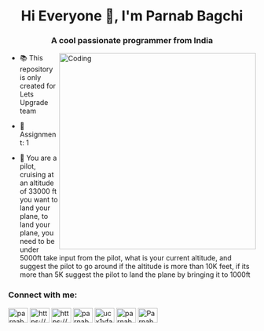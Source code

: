 <h1 align="center">Hi Everyone 👋, I'm Parnab Bagchi</h1>
<h3 align="center">A cool passionate programmer from India</h3>

<img align="right" alt="Coding" width="400" src="https://miro.medium.com/max/1400/1*IRGB-4OAoO8KSqH_huDPFw.gif">

- 📚 This repository is only created for Lets Upgrade team

- 📝Assignment: 1

- 💬 You are a pilot, cruising at an altitude of 33000 ft you want to land your plane, to land your plane, you need to be under 5000ft take input from the pilot, what is your current altitude, and suggest the pilot to go around if the altitude is more than 10K feet, if its more than 5K suggest the pilot to land the plane by bringing it to 1000ft

<h3 align="left">Connect with me:</h3>
<p align="left">
<a href="https://twitter.com/parnab_bagchi" target="blank"><img align="center" src="https://raw.githubusercontent.com/rahuldkjain/github-profile-readme-generator/master/src/images/icons/Social/twitter.svg" alt="parnab_bagchi" height="30" width="40" /></a>
<a href="https://linkedin.com/in/parnab-bagchi-072966251/" target="blank"><img align="center" src="https://raw.githubusercontent.com/rahuldkjain/github-profile-readme-generator/master/src/images/icons/Social/linked-in-alt.svg" alt="https://www.linkedin.com/in/parnab-bagchi-072966251/" height="30" width="40" /></a>
<a href="https://fb.com/profile.php?id=100086476832215&mibextid=zbwkwl" target="blank"><img align="center" src="https://raw.githubusercontent.com/rahuldkjain/github-profile-readme-generator/master/src/images/icons/Social/facebook.svg" alt="https://www.facebook.com/profile.php?id=100086476832215&mibextid=zbwkwl" height="30" width="40" /></a>
<a href="https://instagram.com/parnab_bagchi" target="blank"><img align="center" src="https://raw.githubusercontent.com/rahuldkjain/github-profile-readme-generator/master/src/images/icons/Social/instagram.svg" alt="parnab_bagchi" height="30" width="40" /></a>
<a href="https://www.youtube.com/channel/UCX1YFAo0xqQPf1YK3cZJ6Mw" target="blank"><img align="center" src="https://raw.githubusercontent.com/rahuldkjain/github-profile-readme-generator/master/src/images/icons/Social/youtube.svg" alt="ucx1yfao0xqqpf1yk3czj6mw" height="30" width="40" /></a>
<a href="https://www.hackerrank.com/parnab03" target="blank"><img align="center" src="https://raw.githubusercontent.com/rahuldkjain/github-profile-readme-generator/master/src/images/icons/Social/hackerrank.svg" alt="parnab03" height="30" width="40" /></a>
<a href="https://discordapp.com/users/845999544410832936" target="blank"><img align="center" src="https://raw.githubusercontent.com/rahuldkjain/github-profile-readme-generator/master/src/images/icons/Social/discord.svg" alt="Parnab_03#4782" height="30" width="40" /></a>
</p>
